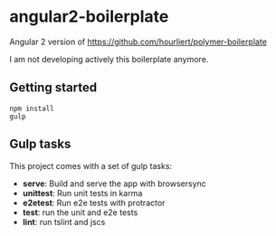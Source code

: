 # angular2-boilerplate

Angular 2 version of https://github.com/hourliert/polymer-boilerplate

I am not developing actively this boilerplate anymore.

## Getting started
```
npm install
gulp
```

## Gulp tasks
This project comes with a set of gulp tasks:
* **serve**: Build and serve the app with browsersync
* **unittest**: Run unit tests in karma
* **e2etest**: Run e2e tests with protractor
* **test**: run the unit and e2e tests
* **lint**: run tslint and jscs
